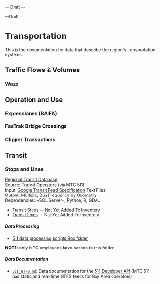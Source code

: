 -- Draft --

--Draft--

# Transportation

This is the documentation for data that describe the region's transportation systems.



## Traffic Flows & Volumes

### Waze

## Operation and Use

### Expresslanes (BAIFA)

### FasTrak Bridge Crossings


### Clipper Transactions


## Transit

### Stops and Lines

[Regional Transit Database](https://github.com/bayareametro/RegionalTransitDatabase)   
Source: Transit Operators (via MTC 511)    
Input: [Google Transit Feed Specification](https://developers.google.com/transit/gtfs/) Text Files    
Output: Multiple, Bus Frequency by Geometry    
Dependencies: ~SQL Server~, Python, R, GDAL

- [Transit Stops]() -- Not Yet Added To Inventory  
- [Transit Lines]() -- Not Yet Added To Inventory  

##### Data Processing
- [511 data processing scripts Box folder](https://mtcdrive.app.box.com/folder/77348471902)

**NOTE**: only MTC employees have access to this folder

##### Data Documentation

- [`511_GTFS.md`](https://github.com/BayAreaMetro/DataServices/blob/master/Project-Documentation/mdm/transportation-mdm/511_GTFS.md): Data documentation for the [511 Developer API](https://511.org/developers/list/apis/) (MTC 511 has static and real-time GTFS feeds for Bay Area operators)

 
